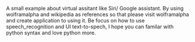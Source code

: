 A small example about virtual assitant like Siri/ Google assistant. By using wolframalpha and wikipedia as references so that please visit  wolframalpha and create application to using it. Be focus on how to use speech_recognition and UI text-to-spech, I hope you can familar with python syntax and love python more.